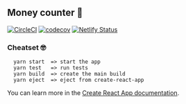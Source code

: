 ## Money counter 💸

[![CircleCI](https://circleci.com/gh/matheusps/money-counter-pwa.svg?style=svg)](https://circleci.com/gh/matheusps/money-counter-pwa)
[![codecov](https://codecov.io/gh/matheusps/money-counter-pwa/branch/master/graph/badge.svg)](https://codecov.io/gh/matheusps/money-counter-pwa)
[![Netlify Status](https://api.netlify.com/api/v1/badges/3b6be5ec-dd09-4333-85f3-e4744809b616/deploy-status)](https://app.netlify.com/sites/money-counter/deploys)

### Cheatset 🤓

```
  yarn start  => start the app
  yarn test   => run tests
  yarn build  => create the main build
  yarn eject  => eject from create-react-app
```

You can learn more in the [Create React App documentation](https://facebook.github.io/create-react-app/docs/getting-started).

